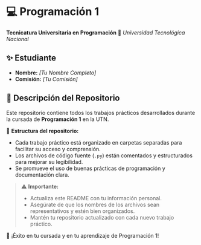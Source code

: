 # 💻 Programación 1
**Tecnicatura Universitaria en Programación**
📍 *Universidad Tecnológica Nacional*

## ✨ Estudiante
- **Nombre:** *[Tu Nombre Completo]*  
- **Comisión:** *[Tu Comisión]*  

## 📂 Descripción del Repositorio
Este repositorio contiene todos los trabajos prácticos desarrollados durante la cursada de **Programación 1** en la UTN.

📌 **Estructura del repositorio:**
- Cada trabajo práctico está organizado en carpetas separadas para facilitar su acceso y comprensión.
- Los archivos de código fuente (`.py`) están comentados y estructurados para mejorar su legibilidad.
- Se promueve el uso de buenas prácticas de programación y documentación clara.

> ⚠️ **Importante:**
> - Actualiza este README con tu información personal.
> - Asegúrate de que los nombres de los archivos sean representativos y estén bien organizados.
> - Mantén tu repositorio actualizado con cada nuevo trabajo práctico.

🚀 ¡Éxito en tu cursada y en tu aprendizaje de Programación 1!


